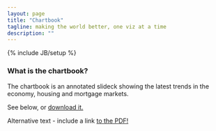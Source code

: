 ```yaml
---
layout: page
title: "Chartbook"
tagline: making the world better, one viz at a time
description: ""
---
```

{% include JB/setup %}

### What is the chartbook?

The chartbook is an annotated slideck showing the latest trends in the economy, housing and mortgage markets. 

See below, or [download it.](chartbook.pdf)

<object data="chartbook.pdf" type="application/pdf" width="75%" height="400px">
  <p>Alternative text - include a link <a href="chartbook.pdf">to the PDF!</a></p>
</object>